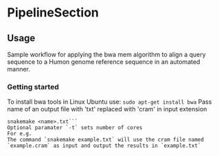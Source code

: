 # PipelineSection
## Usage

Sample workflow for applying the bwa mem algorithm to align a query sequence to a Humon genome reference sequence in an automated manner. 
### Getting started 
To install bwa tools in Linux Ubuntu use:
`sudo apt-get install bwa`
Pass name of an output file with 'txt' replaced with 'cram' in input extension

```pip install snakemake
snakemake <name>.txt```
Optional paramater `-t` sets number of cores
For e.g.
The command `snakemake example.txt` will use the cram file named `example.cram` as input and output the results in `example.txt` 
